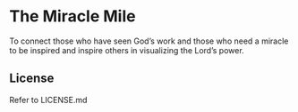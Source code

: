 # The Miracle Mile

To connect those who have seen God’s work and those who need a miracle to be inspired and inspire others in visualizing the Lord’s power.


## License
Refer to LICENSE.md